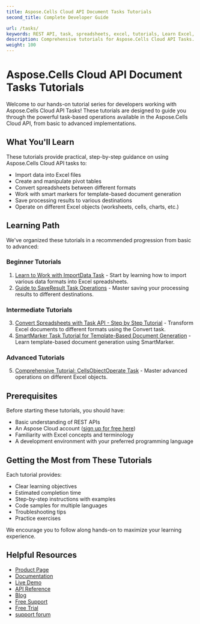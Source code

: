 ```yaml
---
title: Aspose.Cells Cloud API Document Tasks Tutorials
second_title: Complete Developer Guide

url: /tasks/
keywords: REST API, task, spreadsheets, excel, tutorials, Learn Excel, Office Cloud,
description: Comprehensive tutorials for Aspose.Cells Cloud API Tasks. Learn step-by-step how to manipulate Excel documents using our REST API tasks capabilities.
weight: 100
---
```


# Aspose.Cells Cloud API Document Tasks Tutorials

Welcome to our hands-on tutorial series for developers working with Aspose.Cells Cloud API Tasks! These tutorials are designed to guide you through the powerful task-based operations available in the Aspose.Cells Cloud API, from basic to advanced implementations.

## What You'll Learn

These tutorials provide practical, step-by-step guidance on using Aspose.Cells Cloud API tasks to:
- Import data into Excel files
- Create and manipulate pivot tables
- Convert spreadsheets between different formats
- Work with smart markers for template-based document generation
- Save processing results to various destinations
- Operate on different Excel objects (worksheets, cells, charts, etc.)

## Learning Path

We've organized these tutorials in a recommended progression from basic to advanced:

### Beginner Tutorials
1. [Learn to Work with ImportData Task](/tasks/import-data/) - Start by learning how to import various data formats into Excel spreadsheets.
2. [Guide to SaveResult Task Operations](/tasks/save-result/) - Master saving your processing results to different destinations.

### Intermediate Tutorials
3. [Convert Spreadsheets with Task API - Step by Step Tutorial](/tasks/convert-task/) - Transform Excel documents to different formats using the Convert task.
4. [SmartMarker Task Tutorial for Template-Based Document Generation](/tasks/smart-marker/) - Learn template-based document generation using SmartMarker.

### Advanced Tutorials
5. [Comprehensive Tutorial: CellsObjectOperate Task](/tasks/cells-object-operate/) - Master advanced operations on different Excel objects.

## Prerequisites

Before starting these tutorials, you should have:
- Basic understanding of REST APIs
- An Aspose Cloud account ([sign up for free here](https://dashboard.aspose.cloud/#/apps))
- Familiarity with Excel concepts and terminology
- A development environment with your preferred programming language

## Getting the Most from These Tutorials

Each tutorial provides:
- Clear learning objectives
- Estimated completion time
- Step-by-step instructions with examples
- Code samples for multiple languages
- Troubleshooting tips
- Practice exercises

We encourage you to follow along hands-on to maximize your learning experience.

## Helpful Resources

- [Product Page](https://products.aspose.cloud/cells/)
- [Documentation](https://docs.aspose.cloud/cells/)
- [Live Demo](https://products.aspose.app/cells/family)
- [API Reference](https://reference.aspose.cloud/cells/)
- [Blog](https://blog.aspose.cloud/category/cells/)
- [Free Support](https://forum.aspose.cloud/c/cells/7)
- [Free Trial](https://dashboard.aspose.cloud/#/apps)
- [support forum](https://forum.aspose.cloud/c/cells/7)
